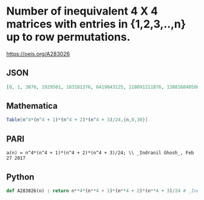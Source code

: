 # Number of inequivalent 4 X 4 matrices with entries in \{1,2,3,\.\.,n\} up to row permutations\.
https://oeis.org/A283026
## JSON
```JSON
[0, 1, 3876, 1929501, 183181376, 6419043125, 118091211876, 1388168405001, 11745311589376, 77279801651001, 416916712502500, 1915356782994501, 7705740009485376, 27731516944463501, 90762229896563876, 273716119247180625, 768684707117285376, 2027695320242670001]
```
## Mathematica
```Mathematica
Table[n^4*(n^4 + 1)*(n^4 + 2)*(n^4 + 3)/24,{n,0,30}]
```
## PARI
```PARI
a(n) = n^4*(n^4 + 1)*(n^4 + 2)*(n^4 + 3)/24; \\ _Indranil Ghosh_, Feb 27 2017
```
## Python
```Python
def A283026(n) : return n**4*(n**4 + 1)*(n**4 + 2)*(n**4 + 3)/24 # _Indranil Ghosh_, Feb 27 2017
```
